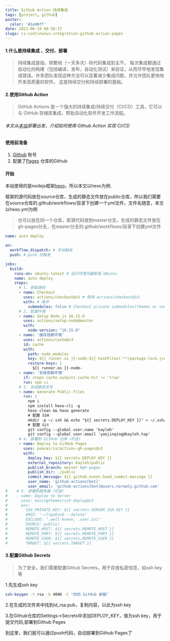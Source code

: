 ```yaml
---
title: Github Action 持续集成
tags: [project, github]
poster:
  color: '#1e90ff'
date: 2023-06-19 00:28:17
slugs: ci-continuous-integration-github-action-pages
---
```


#### 1.什么是持续集成 、交付、部署

> 持续集成是指，频繁地（一天多次）将代码集成到主干。 每次集成都通过自动化的构建（包括编译，发布，自动化测试）来验证，从而尽早地发现集成错误。许多团队发现这种方法可以显著减少集成问题，并允许团队更快地开发高质量的软件。 这是持续交付和持续部署的基础。

#### 2.使用Github Action

> GitHub Actions 是一个强大的持续集成/持续交付（CI/CD）工具，它可以与 GitHub 存储库集成，帮助自动化软件开发工作流程。

###### 本文从[本站](https://kayleh.top)部署出发，介绍如何使用 Github Action 实现 CI/CD

#### 使用前准备

1. [Github](https://github.com) 账号
2. 配置了[Pages](https://pages.github.com/) 仓库的Github

#### 开始

本站使用的是nodejs框架[hexo](https://hexo.io/zh-cn/)，所以本文以hexo为例.

框架的源代码放在source仓库，生成的静态文件放在public仓库，所以我们需要在source仓库的.github/workflows/目录下创建一个yml文件，文件名随意，本文以hexo.yml为例

> 也可以放在同一个仓库，即源代码放到master分支，生成的静态文件放在gh-pages分支，在master分支的.github/workflows/目录下创建yml文件

```yml
name: auto deploy

on:
  workflow_dispatch: # 手动触发
  push: # push 时触发

jobs:
  build:
    runs-on: ubuntu-latest # 运行环境为最新版 Ubuntu
    name: auto deploy
    steps:
      # 1. 获取源码
      - name: Checkout
        uses: actions/checkout@v3 # 使用 actions/checkout@v3
        with: # 条件
          submodules: false # Checkout private submodules(themes or something else). 当有子模块时切换分支？
      # 2. 配置环境
      - name: Setup Node.js 16.15.0
        uses: actions/setup-node@master
        with:
          node-version: "16.15.0"
      - name: '缓存依赖环境'
        uses: actions/cache@v3
        id: cache
        with:
          path: node_modules
          key: ${{ runner.os }}-node-${{ hashFiles('**/package-lock.json') }}
          restore-keys: |
            ${{ runner.os }}-node-
      - name: '安装依赖环境'
        if: steps.cache.outputs.cache-hit != 'true'
        run: npm ci
      # 3. 生成静态文件
      - name: Generate Public Files
        run: |
          npm i
          npm install hexo-cli -g
          hexo clean && hexo generate
          # 配置 SSH
          mkdir -p ~/.ssh && echo "${{ secrets.DEPLOY_KEY }}" > ~/.ssh/id_rsa && chmod 600 ~/.ssh/id_rsa  && ssh-keyscan github.com >> ~/.ssh/known_hosts
          # 配置 Git
          git config --global user.name 'kayleh'
          git config --global user.email 'yaojinqing@kayleh.top'
      # 4. 部署到 GitHub 仓库（可选）
      - name: Deploy to GitHub Pages
        uses: peaceiris/actions-gh-pages@v3
        with:
          deploy_key: ${{ secrets.DEPLOY_KEY }}
          external_repository: Kayleh/public
          publish_branch: master #gh-pages
          publish_dir: ./public
          commit_message: ${{ github.event.head_commit.message }}
          user_name: 'github-actions[bot]'
          user_email: 'github-actions[bot]@users.noreply.github.com'
#    # 5. 部署到服务器（可选）
#    - name: Deploy to Server
#      uses: easingthemes/ssh-deploy@v3
#      env:
#        SSH_PRIVATE_KEY: ${{ secrets.SERVER_SSH_KEY }}
#        ARGS: "-rltgoDzvO --delete"
#        EXCLUDE: ".well-known, .user.ini"
#        SOURCE: public/
#        REMOTE_HOST: ${{ secrets.REMOTE_HOST }}
#        REMOTE_PORT: ${{ secrets.REMOTE_PORT }}
#        REMOTE_USER: ${{ secrets.REMOTE_USER }}
#        TARGET: ${{ secrets.TARGET }}
```


#### 3.配置Github Secrets

> 为了安全，我们需要配置Github Secrets，用于存放私密信息，如ssh key等

1.先生成ssh key

```bash
ssh-keygen -t rsa -b 4096 -C "你的 GitHub 邮箱"
```

2.在生成的文件夹中找到id_rsa.pub，复制内容，以此为ssh key

3.在Github仓库的Settings->Secrets中添加DEPLOY_KEY，值为ssh key，用于提交代码,部署到Github Pages


到这里，我们就可以通过push代码，自动部署到Github Pages了

